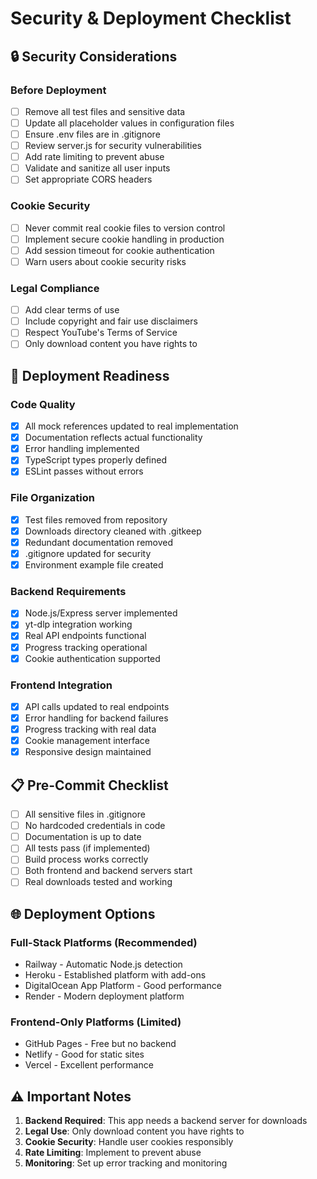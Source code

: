 # Security & Deployment Checklist

## 🔒 Security Considerations

### Before Deployment
- [ ] Remove all test files and sensitive data
- [ ] Update all placeholder values in configuration files  
- [ ] Ensure .env files are in .gitignore
- [ ] Review server.js for security vulnerabilities
- [ ] Add rate limiting to prevent abuse
- [ ] Validate and sanitize all user inputs
- [ ] Set appropriate CORS headers

### Cookie Security
- [ ] Never commit real cookie files to version control
- [ ] Implement secure cookie handling in production
- [ ] Add session timeout for cookie authentication
- [ ] Warn users about cookie security risks

### Legal Compliance
- [ ] Add clear terms of use
- [ ] Include copyright and fair use disclaimers
- [ ] Respect YouTube's Terms of Service
- [ ] Only download content you have rights to

## 🚀 Deployment Readiness

### Code Quality
- [x] All mock references updated to real implementation
- [x] Documentation reflects actual functionality
- [x] Error handling implemented
- [x] TypeScript types properly defined
- [x] ESLint passes without errors

### File Organization
- [x] Test files removed from repository
- [x] Downloads directory cleaned with .gitkeep
- [x] Redundant documentation removed
- [x] .gitignore updated for security
- [x] Environment example file created

### Backend Requirements
- [x] Node.js/Express server implemented
- [x] yt-dlp integration working
- [x] Real API endpoints functional
- [x] Progress tracking operational
- [x] Cookie authentication supported

### Frontend Integration
- [x] API calls updated to real endpoints
- [x] Error handling for backend failures
- [x] Progress tracking with real data
- [x] Cookie management interface
- [x] Responsive design maintained

## 📋 Pre-Commit Checklist

- [ ] All sensitive files in .gitignore
- [ ] No hardcoded credentials in code
- [ ] Documentation is up to date
- [ ] All tests pass (if implemented)
- [ ] Build process works correctly
- [ ] Both frontend and backend servers start
- [ ] Real downloads tested and working

## 🌐 Deployment Options

### Full-Stack Platforms (Recommended)
- Railway - Automatic Node.js detection
- Heroku - Established platform with add-ons
- DigitalOcean App Platform - Good performance
- Render - Modern deployment platform

### Frontend-Only Platforms (Limited)
- GitHub Pages - Free but no backend
- Netlify - Good for static sites
- Vercel - Excellent performance

## ⚠️ Important Notes

1. **Backend Required**: This app needs a backend server for downloads
2. **Legal Use**: Only download content you have rights to
3. **Cookie Security**: Handle user cookies responsibly
4. **Rate Limiting**: Implement to prevent abuse
5. **Monitoring**: Set up error tracking and monitoring
